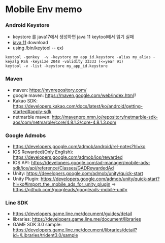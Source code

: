 # Mobile Env memo

### Android Keystore
- keystore  를 java17에서 생성하면 java 11 keytool에서 읽기 실패
- [java 11](https://jdk.java.net/archive/) download
- using <jdk>/bin/keytool
-- ex)
```console
keytool -genkey  -v -keystore my_app_id.keystore -alias my_alias -keyalg RSA -keysize 2048 -validity 33333 (<=year 91)
keytool -v -list -keystore my_app_id.keystore
```

### Maven
- maven: https://mvnrepository.com/
- google maven: https://maven.google.com/web/index.html? 
- Kakao SDK: https://developers.kakao.com/docs/latest/ko/android/getting-started#apply-sdk
- netmarble maven: http://mavenpro.nmn.io/repository/netmarble-sdk-aos/com/netmarble/core/4.8.1.3/core-4.8.1.3.pom
  
### Google Admobs
- https://developers.google.com/admob/android/rel-notes?hl=ko
- IOS Rewarded(Only English): https://developers.google.com/admob/ios/rewarded
- IOS API: https://developers.google.com/ad-manager/mobile-ads-sdk/ios/api/reference/Classes/GADRewardedAd  
- Unity: https://developers.google.com/admob/unity/quick-start
- Unity Plugin: https://developers.google.com/admob/unity/quick-start?hl=ko#import_the_mobile_ads_for_unity_plugin ⇒ https://github.com/googleads/googleads-mobile-unity 

### Line SDK
- https://developers.game.line.me/document/guides/detail
- libraries: https://developers.game.line.me/document/libraries
- GAME SDK 3.0 sample: https://developers.game.line.me/document/libraries/detail?id=/Libraries/trident3.0/sample 
